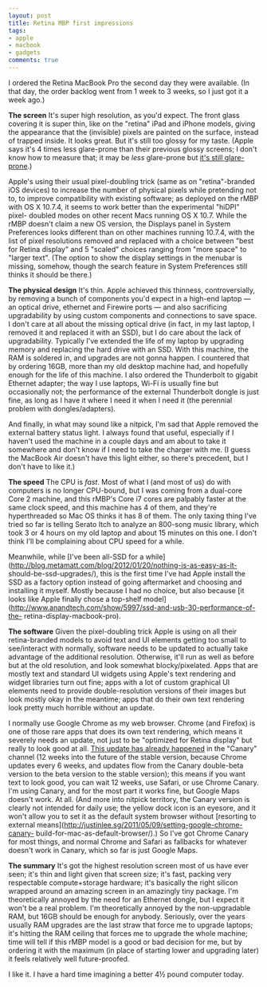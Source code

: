 ```yaml
---
layout: post
title: Retina MBP first impressions
tags:
- apple
- macbook
- gadgets
comments: true
---
```

I ordered the Retina MacBook Pro the second day they were available. (In that
day, the order backlog went from 1 week to 3 weeks, so I just got it a week
ago.)

**The screen** It's super high resolution, as you'd expect. The front glass covering it is super thin, like on the "retina" iPad and iPhone models, giving the appearance that the (invisible) pixels are painted on the surface, instead of trapped inside. It looks great. But it's still too glossy for my taste. (Apple says it's 4 times less glare-prone than their previous glossy screens; I don't know how to measure that; it may be _less_ glare-prone but [it's still glare-prone](http://www.zdnet.com/blog/apple/macbook-pro-retina-display-only-slightly-less-glossy/13133).)

Apple's using their usual pixel-doubling trick (same as on "retina"-branded
iOS devices) to increase the number of physical pixels while pretending not
to, to improve compatibility with existing software; as deployed on the rMBP
with OS X 10.7.4, it seems to work better than the experimental "hiDPI" pixel-
doubled modes on other recent Macs running OS X 10.7. While the rMBP doesn't
claim a new OS version, the Displays panel in System Preferences looks
different than on other machines running 10.7.4, with the list of pixel
resolutions removed and replaced with a choice between "best for Retina
display" and 5 "scaled" choices ranging from "more space" to "larger text".
(The option to show the display settings in the menubar is missing, somehow,
though the search feature in System Preferences still thinks it should be
there.)

**The physical design** It's thin. Apple achieved this thinness, controversially, by removing a bunch of components you'd expect in a high-end laptop — an optical drive, ethernet and Firewire ports — and also sacrificing upgradability by using custom components and connections to save space. I don't care at all about the missing optical drive (in fact, in my last laptop, I removed it and replaced it with an SSD), but I do care about the lack of upgradability. Typically I've extended the life of my laptop by upgrading memory and replacing the hard drive with an SSD. With this machine, the RAM is soldered in, and upgrades are not gonna happen. I countered that by ordering 16GB, more than my old desktop machine had, and hopefully enough for the life of this machine. I also ordered the Thunderbolt to gigabit Ethernet adapter; the way I use laptops, Wi-Fi is usually fine but occasionally not; the performance of the external Thunderbolt dongle is just fine, as long as I have it where I need it when I need it (the perennial problem with dongles/adapters).

And finally, in what may sound like a nitpick, I'm sad that Apple removed the
external battery status light. I always found that useful, especially if I
haven't used the machine in a couple days and am about to take it somewhere
and don't know if I need to take the charger with me. (I guess the MacBook Air
doesn't have this light either, so there's precedent, but I don't have to like
it.)

**The speed** The CPU is _fast_. Most of what I (and most of us) do with computers is no longer CPU-bound, but I was coming from a dual-core Core 2 machine, and this rMBP's Core i7 cores are palpably faster at the same clock speed, and this machine has 4 of them, and they're hyperthreaded so Mac OS thinks it has 8 of them. The only taxing thing I've tried so far is telling Serato Itch to analyze an 800-song music library, which took 3 or 4 hours on my old laptop and about 15 minutes on this one. I don't think I'll be complaining about CPU speed for a while.

Meanwhile, while [I've been all-SSD for a
while](http://blog.metamatt.com/blog/2012/01/20/nothing-is-as-easy-as-it-
should-be-ssd-upgrades/), this is the first time I've had Apple install the
SSD as a factory option instead of going aftermarket and choosing and
installing it myself. Mostly because I had no choice, but also because [it
looks like Apple finally chose a top-shelf
model](http://www.anandtech.com/show/5997/ssd-and-usb-30-performance-of-the-
retina-display-macbook-pro).

**The software** Given the pixel-doubling trick Apple is using on all their retina-branded models to avoid text and UI elements getting too small to see/interact with normally, software needs to be updated to actually take advantage of the additional resolution. Otherwise, it'll run as well as before but at the old resolution, and look somewhat blocky/pixelated. Apps that are mostly text and standard UI widgets using Apple's text rendering and widget libraries turn out fine; apps with a lot of custom graphical UI elements need to provide double-resolution versions of their images but look mostly okay in the meantime; apps that do their own text rendering look pretty much horrible without an update.

I normally use Google Chrome as my web browser. Chrome (and Firefox) is one of
those rare apps that does its own text rendering, which means it severely
needs an update, not just to be "optimized for Retina display" but really to
look good at all. [This update has already
happened](http://chrome.blogspot.com/2012/06/chrome-and-new-shiny.html) in the
"Canary" channel (12 weeks into the future of the stable version, because
Chrome updates every 6 weeks, and updates flow from the Canary double-beta
version to the beta version to the stable version); this means if you want
text to look good, you can wait 12 weeks, use Safari, or use Chrome Canary.
I'm using Canary, and for the most part it works fine, but Google Maps doesn't
work. At all. (And more into nitpick territory, the Canary version is clearly
not intended for daily use; the yellow dock icon is an eyesore, and it won't
allow you to set it as the default system browser without [resorting to
external means](http://justinlee.sg/2011/05/09/setting-google-chrome-canary-
build-for-mac-as-default-browser/).) So I've got Chrome Canary for most
things, and normal Chrome and Safari as fallbacks for whatever doesn't work in
Canary, which so far is just Google Maps.

**The summary** It's got the highest resolution screen most of us have ever seen; it's thin and light given that screen size; it's fast, packing very respectable compute+storage hardware; it's basically the right silicon wrapped around an amazing screen in an amazingly tiny package. I'm theoretically annoyed by the need for an Ethernet dongle, but I expect it won't be a real problem. I'm theoretically annoyed by the non-upgradable RAM, but 16GB should be enough for anybody. Seriously, over the years usually RAM upgrades are the last straw that force me to upgrade laptops; it's hitting the RAM ceiling that forces me to upgrade the whole machine; time will tell if this rMBP model is a good or bad decision for me, but by ordering it with the maximum (in place of starting lower and upgrading later) it feels relatively well future-proofed.

I like it. I have a hard time imagining a better 4½ pound computer today.

